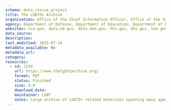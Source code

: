 ```yaml
---
schema: data_rescue_project 
title: The LGBTQ+ Archive
organization: Office of the Chief Information Officer, Office of the Secretary, National Security Agency, Office of Chief Information Officer, US Department of Energy - Office of the CIO, Headquarters, Web Master Public Affair, Office of Communications, Office of Information and Technology - IT Operations and Services (ITOPS), Environmental Protection Agency, Office of Public Affairs (OPA), National Science Foundation, Network Operations Branch, SSA/OSOHE/Division of Network Engineering, M/CIO Development Information Solution (DIS), U.S. Department of Agriculture
agency: Department of Defense, Department of Education, Department of Energy, Department of Commerce, Department of Homeland Security, Department of Housing and Urban Development, Department of Commerce, Department of the Interior, Department of Veterans Affairs, Environmental Protection Agency, Federal Trade Commission, National Science Foundation, Securities and Exchange Commission, Social Security Administration, U.S. Agency for International Development, U.S. Department of Agriculture
websites: nsa.gov, data.ed.gov, data.doe.gov, hhs.gov, dhs.gov, hud.gov, dol.gov, doi.gov, va.gov, epa.gov, ftc.gov, nsf.gov, sec.gov, ssa.gov, usaid.gov, usda.gov
data_source: 
description: 
last_modified: 2025-07-14
metadata_available: No
metadata_url: 
category:
resources:
  - id: 1234
    url: https://www.thelgbtqarchive.org/
    format: PDF
    status: Finished
    size: 0.0
    download_date: 
    maintainer: LGBT
    notes: Large archive of LGBTQ+ related materials spanning many agencies. Mostly reports and fact-sheets (some data heavy).
---
```

